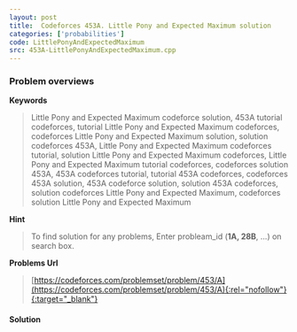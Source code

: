 ```yaml
---
layout: post
title:  Codeforces 453A. Little Pony and Expected Maximum solution
categories: ['probabilities']
code: LittlePonyAndExpectedMaximum
src: 453A-LittlePonyAndExpectedMaximum.cpp
---
```

### **Problem overviews**

**Keywords**
> Little Pony and Expected Maximum codeforce solution, 453A tutorial codeforces, tutorial Little Pony and Expected Maximum codeforces, codeforces Little Pony and Expected Maximum solution, solution codeforces 453A, Little Pony and Expected Maximum codeforces tutorial, solution Little Pony and Expected Maximum codeforces, Little Pony and Expected Maximum tutorial codeforces, codeforces solution 453A, 453A codeforces tutorial, tutorial 453A codeforces, codeforces 453A solution, 453A codeforce solution, solution 453A codeforces, solution codeforces Little Pony and Expected Maximum, codeforces solution Little Pony and Expected Maximum

**Hint**
> To find solution for any problems, Enter probleam_id (**1A, 28B**, ...) on search box. 

**Problems Url**
> [https://codeforces.com/problemset/problem/453/A](https://codeforces.com/problemset/problem/453/A){:rel="nofollow"}{:target="_blank"}

#### **Solution**



